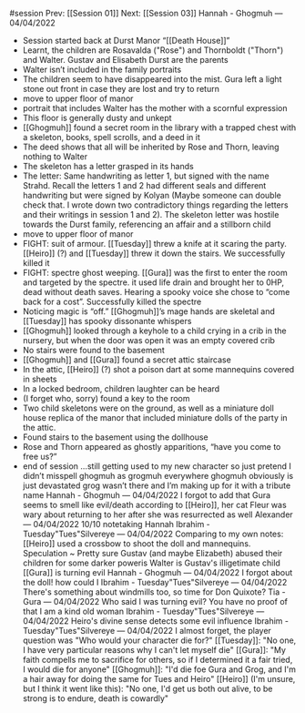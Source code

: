 #session
Prev: [[Session 01]]
Next: [[Session 03]]
Hannah - Ghogmuh — 04/04/2022
- Session started back at Durst Manor “[[Death House]]”
- Learnt, the children are Rosavalda ("Rose") and Thornboldt ("Thorn") and Walter. Gustav and Elisabeth Durst are the parents 
- Walter isn’t included in the family portraits
- The children seem to have disappeared into the mist. Gura left a light stone out front in case they are lost and try to return
- move to upper floor of manor 
- portrait that includes Walter has the mother with a scornful expression 
- This floor is generally dusty and unkept 
- [[Ghogmuh]] found a secret room in the library with a trapped chest with a skeleton, books, spell scrolls, and a deed in it 
-  The deed shows that all will be inherited by Rose and Thorn, leaving nothing to Walter
- The skeleton has a letter grasped in its hands 
- The letter: Same handwriting as letter 1, but signed with the name Strahd. Recall the letters 1 and 2 had different seals and different handwriting but were signed by Kolyan (Maybe someone can double check that. I wrote down two contradictory things regarding the letters and their writings in session 1 and 2). The skeleton letter was hostile towards the Durst family, referencing an affair and a stillborn child
- move to upper floor of manor 
- FIGHT: suit of armour. [[Tuesday]] threw a knife at it scaring the party. [[Heiro]] (?) and [[Tuesday]] threw it down the stairs. We successfully killed it 
- FIGHT: spectre ghost weeping. [[Gura]] was the first to enter the room and targeted by the spectre. it used life drain and brought her to 0HP, dead without death saves. Hearing a spooky voice she chose to “come back for a cost”. Successfully killed the spectre 
- Noticing magic is “off.” [[Ghogmuh]]’s mage hands are skeletal and [[Tuesday]] has spooky dissonante whispers 
- [[Ghogmuh]] looked through a keyhole to a child crying in a crib in the nursery, but when the door was open it was an empty covered crib
- No stairs were found to the basement 
- [[Ghogmuh]] and [[Gura]] found a secret attic staircase
- In the attic, [[Heiro]] (?) shot a poison dart at some mannequins covered in sheets
- In a locked bedroom, children laughter can be heard
- (I forget who, sorry) found a key to the room
- Two child skeletons were on the ground, as well as a miniature doll house replica of the manor that included miniature dolls of the party in the attic. 
- Found stairs to the basement using the dollhouse 
- Rose and Thorn appeared as ghostly apparitions, “have you come to free us?” 
- end of session
…still getting used to my new character so just pretend I didn’t misspell ghogmuh as grogmuh everywhere
ghogmuh obviously is just devastated grog wasn’t there and I’m making up for it with a tribute name
Hannah - Ghogmuh — 04/04/2022
I forgot to add that Gura seems to smell like evil/death according to [[Heiro]], her cat Fleur was wary about returning to her after she was resurrected as well
Alexander — 04/04/2022
10/10 notetaking Hannah
Ibrahim - Tuesday"Tues"Silvereye — 04/04/2022
Comparing to my own notes: [[Heiro]] used a crossbow to shoot the doll and mannequins.
Speculation ~
Pretty sure Gustav (and maybe Elizabeth) abused their children for some darker poweris
Walter is Gustav's illigetimate child
[[Gura]] is turning evil
Hannah - Ghogmuh — 04/04/2022
I forgot about the doll! how could I
Ibrahim - Tuesday"Tues"Silvereye — 04/04/2022
There's something about windmills too, so time for Don Quixote? 
Tia - Gura — 04/04/2022
Who said I was turning evil?
You have no proof of that
I am a kind old woman
Ibrahim - Tuesday"Tues"Silvereye — 04/04/2022
Heiro's divine sense detects some evil influence
Ibrahim - Tuesday"Tues"Silvereye — 04/04/2022
I almost forget, the player question was "Who would your character die for?"
[[Tuesday]]: "No one, I have very particular reasons why I can't let myself die" 
[[Gura]]: "My faith compells me to sacrifice for others, so if I determined it a fair tried, I would die for anyone"
[[Ghogmuh]]: "I'd die foe Gura and Grog, and I'm a hair away for doing the same for Tues and Heiro"
[[Heiro]] (I'm unsure, but I think it went like this): "No one, I'd get us both out alive, to be strong is to endure, death is cowardly" 